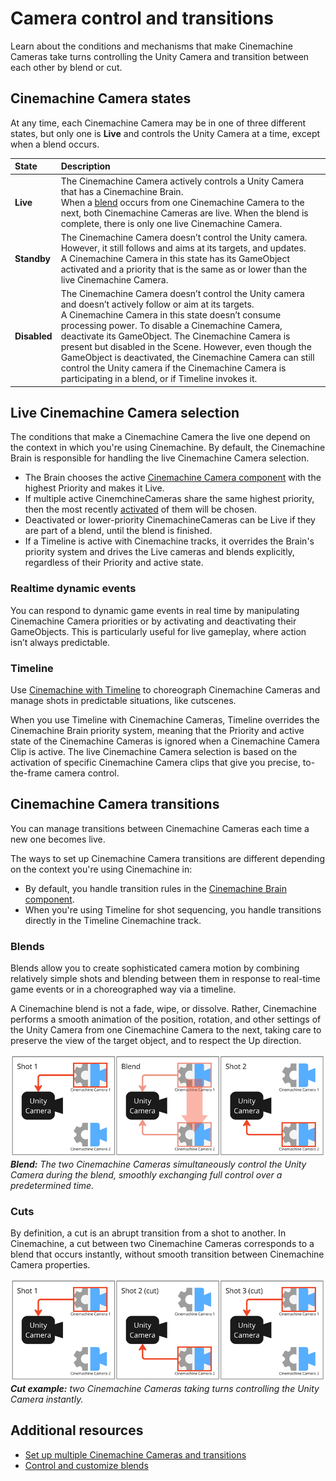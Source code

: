 # Camera control and transitions

Learn about the conditions and mechanisms that make Cinemachine Cameras take turns controlling the Unity Camera and transition between each other by blend or cut.

## Cinemachine Camera states

At any time, each Cinemachine Camera may be in one of three different states, but only one is **Live** and controls the Unity Camera at a time, except when a blend occurs.

| State | Description |
| :--- | :--- |
| **Live** | The Cinemachine Camera actively controls a Unity Camera that has a Cinemachine Brain.<br />When a [blend](#blends) occurs from one Cinemachine Camera to the next, both Cinemachine Cameras are live. When the blend is complete, there is only one live Cinemachine Camera. |
| **Standby** | The Cinemachine Camera doesn’t control the Unity camera. However, it still follows and aims at its targets, and updates.<br />A Cinemachine Camera in this state has its GameObject activated and a priority that is the same as or lower than the live Cinemachine Camera. |
| **Disabled** | The Cinemachine Camera doesn’t control the Unity camera and doesn’t actively follow or aim at its targets.<br />A Cinemachine Camera in this state doesn’t consume processing power. To disable a Cinemachine Camera, deactivate its GameObject. The Cinemachine Camera is present but disabled in the Scene. However, even though the GameObject is deactivated, the Cinemachine Camera can still control the Unity camera if the Cinemachine Camera is participating in a blend, or if Timeline invokes it. |

## Live Cinemachine Camera selection

The conditions that make a Cinemachine Camera the live one depend on the context in which you're using Cinemachine.  By default, the Cinemachine Brain is responsible for handling the live Cinemachine Camera selection.

- The Brain chooses the active [Cinemachine Camera component](CinemachineCamera.md) with the highest Priority and makes it Live.
- If multiple active CinemchineCameras share the same highest priority, then the most recently [activated](https://docs.unity3d.com/Manual/DeactivatingGameObjects.html) of them will be chosen.
- Deactivated or lower-priority CinemachineCameras can be Live if they are part of a blend, until the blend is finished.
- If a Timeline is active with Cinemachine tracks, it overrides the Brain's priority system and drives the Live cameras and blends explicitly, regardless of their Priority and active state.

### Realtime dynamic events

You can respond to dynamic game events in real time by manipulating Cinemachine Camera priorities or by activating and deactivating their GameObjects. This is particularly useful for live gameplay, where action isn’t always predictable.

### Timeline

Use [Cinemachine with Timeline](concept-timeline.md) to choreograph Cinemachine Cameras and manage shots in predictable situations, like cutscenes.

When you use Timeline with Cinemachine Cameras, Timeline overrides the Cinemachine Brain priority system, meaning that the Priority and active state of the Cinemachine Cameras is ignored when a Cinemachine Camera Clip is active. The live Cinemachine Camera selection is based on the activation of specific Cinemachine Camera clips that give you precise, to-the-frame camera control.

## Cinemachine Camera transitions

You can manage transitions between Cinemachine Cameras each time a new one becomes live.

The ways to set up Cinemachine Camera transitions are different depending on the context you're using Cinemachine in:
* By default, you handle transition rules in the [Cinemachine Brain component](CinemachineBrain.md).
* When you're using Timeline for shot sequencing, you handle transitions directly in the Timeline Cinemachine track.

### Blends

Blends allow you to create sophisticated camera motion by combining relatively simple shots and blending between them in response to real-time game events or in a choreographed way via a timeline.

A Cinemachine blend is not a fade, wipe, or dissolve. Rather, Cinemachine performs a smooth animation of the position, rotation, and other settings of the Unity Camera from one Cinemachine Camera to the next, taking care to preserve the view of the target object, and to respect the Up direction.

![Diagram that shows the smooth transition of camera control between two Cinemachine Cameras during a blend.](images/concept-transition-blend.png)  
_**Blend:** The two Cinemachine Cameras simultaneously control the Unity Camera during the blend, smoothly exchanging full control over a predetermined time._

### Cuts

By definition, a cut is an abrupt transition from a shot to another. In Cinemachine, a cut between two Cinemachine Cameras corresponds to a blend that occurs instantly, without smooth transition between Cinemachine Camera properties.

![Diagram that shows the abrupt transition of camera control between two Cinemachine Cameras in two cuts.](images/concept-transition-cut.png)  
_**Cut example:** two Cinemachine Cameras taking turns controlling the Unity Camera instantly._

## Additional resources

* [Set up multiple Cinemachine Cameras and transitions](setup-multiple-cameras.md)
* [Control and customize blends](ControllingAndCustomizingBlends.md)
